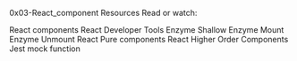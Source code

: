 0x03-React_component
Resources
Read or watch:

React components
React Developer Tools
Enzyme Shallow
Enzyme Mount
Enzyme Unmount
React Pure components
React Higher Order Components
Jest mock function
